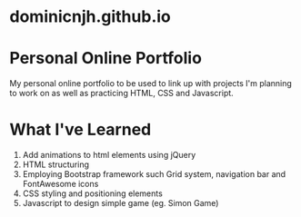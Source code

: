 # dominicnjh.github.io

# Personal Online Portfolio
My personal online portfolio to be used to link up with projects I'm planning to work on as well as practicing HTML, CSS and Javascript.

# What I've Learned
1. Add animations to html elements using jQuery
2. HTML structuring
3. Employing Bootstrap framework such Grid system, navigation bar and FontAwesome icons
4. CSS styling and positioning elements
5. Javascript to design simple game (eg. Simon Game)
